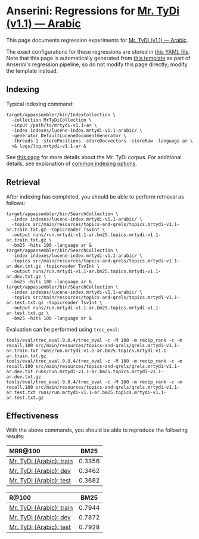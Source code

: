 # Anserini: Regressions for [Mr. TyDi (v1.1) &mdash; Arabic](https://github.com/castorini/mr.tydi)

This page documents regression experiments for [Mr. TyDi (v1.1) &mdash; Arabic](https://github.com/castorini/mr.tydi).

The exact configurations for these regressions are stored in [this YAML file](../src/main/resources/regression/mrtydi-v1.1-ar.yaml).
Note that this page is automatically generated from [this template](../src/main/resources/docgen/templates/mrtydi-v1.1-ar.template) as part of Anserini's regression pipeline, so do not modify this page directly; modify the template instead.

## Indexing

Typical indexing command:

```
target/appassembler/bin/IndexCollection \
  -collection MrTyDiCollection \
  -input /path/to/mrtydi-v1.1-ar \
  -index indexes/lucene-index.mrtydi-v1.1-arabic/ \
  -generator DefaultLuceneDocumentGenerator \
  -threads 1 -storePositions -storeDocvectors -storeRaw -language ar \
  >& logs/log.mrtydi-v1.1-ar &
```

See [this page](https://github.com/castorini/mr.tydi) for more details about the Mr. TyDi corpus.
For additional details, see explanation of [common indexing options](common-indexing-options.md).

## Retrieval

After indexing has completed, you should be able to perform retrieval as follows:

```
target/appassembler/bin/SearchCollection \
  -index indexes/lucene-index.mrtydi-v1.1-arabic/ \
  -topics src/main/resources/topics-and-qrels/topics.mrtydi-v1.1-ar.train.txt.gz -topicreader TsvInt \
  -output runs/run.mrtydi-v1.1-ar.bm25.topics.mrtydi-v1.1-ar.train.txt.gz \
  -bm25 -hits 100 -language ar &
target/appassembler/bin/SearchCollection \
  -index indexes/lucene-index.mrtydi-v1.1-arabic/ \
  -topics src/main/resources/topics-and-qrels/topics.mrtydi-v1.1-ar.dev.txt.gz -topicreader TsvInt \
  -output runs/run.mrtydi-v1.1-ar.bm25.topics.mrtydi-v1.1-ar.dev.txt.gz \
  -bm25 -hits 100 -language ar &
target/appassembler/bin/SearchCollection \
  -index indexes/lucene-index.mrtydi-v1.1-arabic/ \
  -topics src/main/resources/topics-and-qrels/topics.mrtydi-v1.1-ar.test.txt.gz -topicreader TsvInt \
  -output runs/run.mrtydi-v1.1-ar.bm25.topics.mrtydi-v1.1-ar.test.txt.gz \
  -bm25 -hits 100 -language ar &
```

Evaluation can be performed using `trec_eval`:

```
tools/eval/trec_eval.9.0.4/trec_eval -c -M 100 -m recip_rank -c -m recall.100 src/main/resources/topics-and-qrels/qrels.mrtydi-v1.1-ar.train.txt runs/run.mrtydi-v1.1-ar.bm25.topics.mrtydi-v1.1-ar.train.txt.gz
tools/eval/trec_eval.9.0.4/trec_eval -c -M 100 -m recip_rank -c -m recall.100 src/main/resources/topics-and-qrels/qrels.mrtydi-v1.1-ar.dev.txt runs/run.mrtydi-v1.1-ar.bm25.topics.mrtydi-v1.1-ar.dev.txt.gz
tools/eval/trec_eval.9.0.4/trec_eval -c -M 100 -m recip_rank -c -m recall.100 src/main/resources/topics-and-qrels/qrels.mrtydi-v1.1-ar.test.txt runs/run.mrtydi-v1.1-ar.bm25.topics.mrtydi-v1.1-ar.test.txt.gz
```

## Effectiveness

With the above commands, you should be able to reproduce the following results:

MRR@100                                 | BM25      |
:---------------------------------------|-----------|
[Mr. TyDi (Arabic): train](https://github.com/castorini/mr.tydi)| 0.3356    |
[Mr. TyDi (Arabic): dev](https://github.com/castorini/mr.tydi)| 0.3462    |
[Mr. TyDi (Arabic): test](https://github.com/castorini/mr.tydi)| 0.3682    |


R@100                                   | BM25      |
:---------------------------------------|-----------|
[Mr. TyDi (Arabic): train](https://github.com/castorini/mr.tydi)| 0.7944    |
[Mr. TyDi (Arabic): dev](https://github.com/castorini/mr.tydi)| 0.7872    |
[Mr. TyDi (Arabic): test](https://github.com/castorini/mr.tydi)| 0.7928    |
